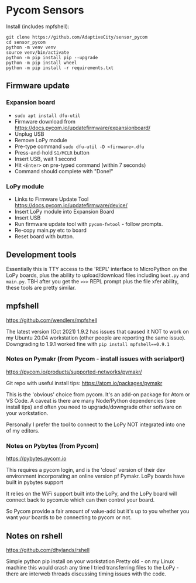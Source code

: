# Pycom Sensors

Install (includes mpfshell):
```
git clone https://github.com/AdaptiveCity/sensor_pycom
cd sensor_pycom
python -m venv venv
source venv/bin/activate
python -m pip install pip --upgrade
python -m pip install wheel
python -m pip install -r requirements.txt
```

## Firmware update

### Expansion board

* `sudo apt install dfu-util`
* Firmware download from https://docs.pycom.io/updatefirmware/expansionboard/
* Unplug USB
* Remove LoPy module
* Pre-type command `sudo dfu-util -D <firmware>.dfu`
* Press-and-hold `S1/MCLR` button
* Insert USB, wait 1 second
* Hit `<Enter>` on pre-typed command (within 7 seconds)
* Command should complete with "Done!"

### LoPy module

* Links to Firmware Update Tool https://docs.pycom.io/updatefirmware/device/
* Insert LoPy module into Expansion Board
* Insert USB
* Run firmware update tool with `pycom-fwtool` - follow prompts.
* Re-copy main.py etc to board
* Reset board with button.

## Development tools

Essentially this is TTY access to the 'REPL' interface to MicroPython on the LoPy boards, plus the
ability to upload/download files including `boot.py` and `main.py`. TBH after you get the `>>>` REPL
prompt plus the file xfer ability, these tools are pretty similar.

## mpfshell

https://github.com/wendlers/mpfshell

The latest version (Oct 2021) 1.9.2 has issues that caused it NOT to work on my Ubuntu 20.04 workstation (other people are
reporting the same issue). Downgrading to 1.9.1 worked fine with `pip install mpfshell==0.9.1`

### Notes on Pymakr (from Pycom - install issues with serialport)


https://pycom.io/products/supported-networks/pymakr/

Git repo with useful install tips: https://atom.io/packages/pymakr

This is the 'obvious' choice from pycom. It's an add-on package for Atom or VS Code. A caveat is there are many Node/Python
dependencies (see install tips) and often you need to upgrade/downgrade other software on your workstation.

Personally I prefer the tool to connect to the LoPy NOT integrated into one of my editors.

### Notes on Pybytes (from Pycom)

https://pybytes.pycom.io

This requires a pycom login, and is the 'cloud' version of their dev environment incorporating an online version pf Pymakr. LoPy
boards have built in pybytes support

It relies on the WiFi support built into the LoPy, and the LoPy board will connect back to pycom.io which can then control
your board.

So Pycom provide a fair amount of value-add but it's up to you whether you want your boards to be connecting to pycom or not.

## Notes on rshell

https://github.com/dhylands/rshell

Simple python pip install on your workstation
Pretty old - on my Linux machine this would crash any time I tried transferring files to the LoPy - there are interweb threads
discussing timing issues with the code.
